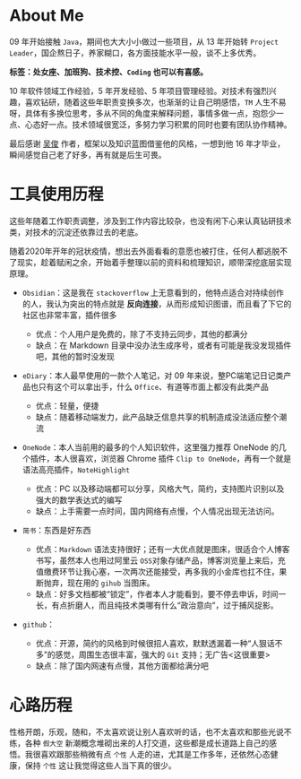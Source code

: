 # About Me

09 年开始接触 `Java`，期间也大大小小做过一些项目，从 13 年开始转 `Project Leader`，国企熬日子，养家糊口，各方面技能水平一般，谈不上多优秀。

**标签：处女座、加班狗、技术控、`Coding` 也可以有喜感。**

10 年软件领域工作经验，5 年开发经验、5 年项目管理经验。对技术有强烈兴趣，喜欢钻研，随着这些年职责变换多次，也渐渐的让自己明感悟，`TM` 人生不易呀，具体有多换位思考，多从不同的角度来解释问题，事情多做一点，抱怨少一点、心态好一点。技术领域很宽泛，多努力学习积累的同时也要有团队协作精神。

最后感谢 [吴俊](https://github.com/wujun234/hexo-theme-tree) 作者，框架以及知识蓝图借鉴他的风格，一想到他 16 年才毕业，瞬间感觉自己老了好多，再有就是后生可畏。

# 工具使用历程

这些年随着工作职责调整，涉及到工作内容比较杂，也没有闲下心来认真钻研技术类，对技术的沉淀还依靠过去的老底。

随着2020年开年的冠状疫情，想出去外面看看的意愿也被打住，任何人都逃脱不了现实，趁着赋闲之余，开始着手整理以前的资料和梳理知识，顺带深挖底层实现原理。

- `Obsidian`：这是我在 `stackoverflow` 上无意看到的，他特点适合对持续创作的人，我认为突出的特点就是 **反向连接**，从而形成知识图谱，而且看了下它的社区也非常丰富，插件很多
    + 优点：个人用户是免费的，除了不支持云同步，其他的都满分
    + 缺点：在 Markdown 目录中没办法生成序号，或者有可能是我没发现插件吧，其他的暂时没发现

- `eDiary`：本人最早使用的一款个人笔记，对 09 年来说，整PC端笔记日记类产品也只有这个可以拿出手，什么 `Office`、有道等市面上都没有此类产品
    + 优点：轻量，便捷
    + 缺点：随着移动端发力，此产品缺乏信息共享的机制造成没法适应整个潮流

- `OneNode`：本人当前用的最多的个人知识软件，这里强力推荐 OneNode 的几个插件，本人很喜欢，浏览器 Chrome 插件 `Clip to OneNode`，再有一个就是语法高亮插件，`NoteHighlight`
    + 优点：PC 以及移动端都可以分享，风格大气，简约，支持图片识别以及强大的数学表达式的编写
    + 缺点：上手需要一点时间，国内网络有点慢，个人情况出现无法访问。

- `简书`：东西是好东西
    + 优点：`Markdown` 语法支持很好；还有一大优点就是图床，很适合个人博客书写，虽然本人也用过阿里云 `OSS`对象存储产品，博客浏览量上来后，充值缴费环节让我心塞，一次两次还能接受，再多我的小金库也扛不住，果断抛弃，现在用的 `gihub` 当图床。
    + 缺点：好多文档都被“锁定”，作者本人才能看到，要不停去申诉，时间一长，有点折磨人，而且纯技术类哪有什么“政治意向”，过于捕风捉影。

- `github`：
    + 优点：开源，简约的风格到时候很招人喜欢，默默透漏着一种“人狠话不多”的感觉，周围生态很丰富，强大的 `Git` 支持；无广告<这很重要>
    + 缺点：除了国内网速有点慢，其他方面都给满分吧

# 心路历程

性格开朗，乐观，随和，不太喜欢说让别人喜欢听的话，也不太喜欢和那些光说不练，各种 `假大空` 新潮概念堆砌出来的人打交道，这些都是成长道路上自己的感悟。我很喜欢跟那些稍微有点 `个性` 人走的进，尤其是工作多年，还依然心态健康，保持 `个性` 这让我觉得这些人当下真的很少。

